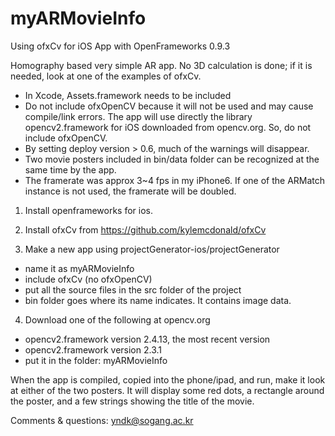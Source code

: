 # myARMovieInfo
Using ofxCv for iOS App with OpenFrameworks 0.9.3

Homography based very simple AR app. No 3D calculation is done; if it is needed, look at one of the examples of ofxCv.

* In Xcode, Assets.framework needs to be included
* Do not include ofxOpenCV because it will not be used and may cause compile/link errors. The app will use directly the library opencv2.framework for iOS downloaded from opencv.org. So, do not include ofxOpenCV.
* By setting deploy version > 0.6, much of the warnings will disappear.
* Two movie posters included in bin/data folder can be recognized at the same time by the app.
* The framerate was approx 3~4 fps in my iPhone6. If one of the ARMatch instance is not used, the framerate will be doubled.

1. Install openframeworks for ios.

2. Install ofxCv from https://github.com/kylemcdonald/ofxCv

3. Make a new app using projectGenerator-ios/projectGenerator
 - name it as myARMovieInfo
 - include ofxCv (no ofxOpenCV)
 - put all the source files in the src folder of the project
 - bin folder goes where its name indicates. It contains image data.

4. Download one of the following at opencv.org
  - opencv2.framework version 2.4.13, the most recent version 
  - opencv2.framework version 2.3.1
  - put it in the folder: myARMovieInfo

When the app is compiled, copied into the phone/ipad, and run, make it look at either of the two posters. It will display some red dots, a rectangle around the poster, and a few strings showing the title of the movie.

Comments & questions: yndk@sogang.ac.kr
